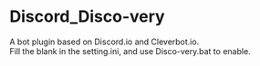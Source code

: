 # Discord_Disco-very
A bot plugin based on Discord.io and Cleverbot.io.<br>
Fill the blank in the setting.ini, and use Disco-very.bat to enable.
